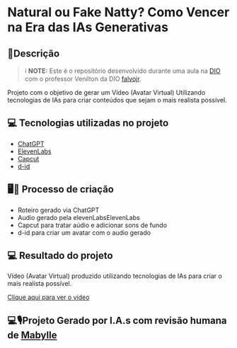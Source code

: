# Natural ou Fake Natty? Como Vencer na Era das IAs Generativas

## 🚀Descrição

 > ℹ️ **NOTE:** Este é o repositório desenvolvido durante uma aula na [DIO](https://dio.me) com o professor Venilton da DIO [falvojr](https://www.linkedin.com/in/falvojr).

Projeto com o objetivo de gerar um Vídeo (Avatar Virtual) Utilizando tecnologias de IAs para criar conteúdos que sejam o mais realista possível.

## 💻 Tecnologias utilizadas no projeto

- [ChatGPT](https://chat.openai.com/) 
- [ElevenLabs](https://beta.elevenlabs.io/)
- [Capcut](https://www.capcut.com/pt-br/)
- [d-id](https://www.d-id.com/)



## 🖥️🎦 Processo de criação

- Roteiro gerado via ChatGPT
- Audio gerado pela elevenLabsElevenLabs
- Capcut para tratar aúdio e adicionar sons de fundo
- d-id para criar um avatar com o audio gerado



## 💻 Resultado do projeto

 Vídeo (Avatar Virtual) produzido utilizando tecnologias de IAs para criar o mais realista possível.
 
<p align="left">
    <a href="https://studio.d-id.com/share?id=05cd5d208bbcce4fd748dfc282edf055&utm_source=copy">Clique aqui para ver o vídeo</a>
</p>



## 💻🎙️Projeto Gerado por I.A.s com revisão humana de [Mabylle](https://github.com/Mabylle)
